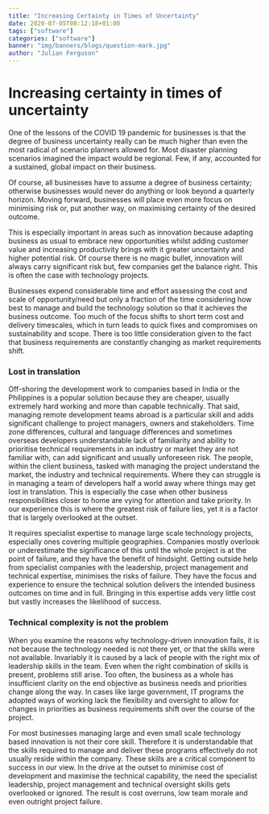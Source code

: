 ```yaml
---
title: "Increasing Certainty in Times of Uncertainty"
date: 2020-07-05T08:12:18+01:00
tags: ["software"]
categories: ["software"]
banner: "img/banners/blogs/question-mark.jpg"
author: "Julian Ferguson"
---
```


# Increasing certainty in times of uncertainty

One of the lessons of the COVID 19 pandemic for businesses is that the degree of business uncertainty really can be much higher than even the most radical of scenario planners allowed for. Most disaster planning scenarios imagined the impact would be regional. Few, if any, accounted for a sustained, global impact on their business. 

Of course, all businesses have to assume a degree of business certainty; otherwise businesses would never do anything or look beyond a quarterly horizon. Moving forward, businesses will place even more focus on minimising risk or, put another way, on maximising certainty of the desired outcome. 

This is especially important in areas such as innovation because adapting business as usual to embrace new opportunities whilst adding customer value and increasing productivity brings with it greater uncertainty and higher potential risk. Of course there is no magic bullet, innovation will always carry significant risk but, few companies get the balance right. This is often the case with technology projects. 

Businesses expend considerable time and effort assessing the cost and scale of opportunity/need but only a fraction of the time considering how best to manage and build the technology solution so that it achieves the business outcome. Too much of the focus shifts to short term cost and delivery timescales, which in turn leads to quick fixes and compromises on sustainability and scope. There is too little consideration given to the fact that business requirements are constantly changing as market requirements shift.

### Lost in translation 

Off-shoring the development work to companies based in India or the Philippines is a popular solution because they are cheaper, usually extremely hard working and more than capable technically. That said, managing remote development teams abroad is a particular skill and adds significant challenge to project managers, owners and stakeholders. Time zone differences, cultural and language differences and sometimes overseas developers understandable lack of familiarity and ability to prioritise  technical requirements in an industry or market they are not familiar with, can add significant and usually unforeseen risk. The people, within the client business, tasked with managing the project understand the market, the industry and technical requirements. Where they can struggle is in managing a team of developers half a world away where things may get lost in translation. This is especially the case when other business responsibilities closer to home are vying for attention and take priority. In our experience this is where the greatest risk of failure lies, yet it is a factor that is largely overlooked at the outset. 

It requires specialist expertise to manage large scale technology projects, especially ones covering multiple geographies. Companies mostly overlook or underestimate the significance of this until the whole project is at the point of failure, and they have the benefit of hindsight. Getting outside help from specialist companies with the leadership, project management and technical expertise, minimises the risks of failure. They have the focus and experience to ensure the technical solution delivers the intended business outcomes on time and in full. Bringing in this expertise adds very little cost but vastly increases the likelihood of success. 

### Technical complexity is not the problem

When you examine the reasons why technology-driven innovation fails, it is not because the technology needed is not there yet, or that the skills were not available. Invariably it is caused by a lack of people with the right mix of leadership skills in the team.  Even when the right combination of skills is present, problems still arise. Too often, the business as a whole has insufficient clarity on the end objective as business needs and priorities change along the way. In cases like large government, IT programs the adopted ways of working lack the flexibility and oversight to allow for changes in priorities as business requirements shift over the course of the project. 

For most businesses managing large and even small scale technology based innovation is not their core skill. Therefore it is understandable that the skills required to manage and deliver these programs effectively do not usually reside within the company. These skills are a critical component to success in our view. In the drive at the outset to minimise cost of development and maximise the technical capability, the need the specialist leadership, project management and technical oversight skills gets overlooked or ignored. The result is cost overruns, low team morale and even outright project failure. 
